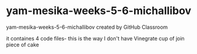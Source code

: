 # yam-mesika-weeks-5-6-michallibov
yam-mesika-weeks-5-6-michallibov created by GitHub Classroom

it containes 4 code files-
this is the way
I don't have Vinegrate
cup of join
piece of cake
